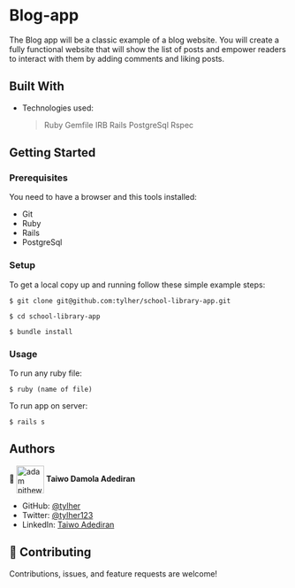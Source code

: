 # Blog-app
The Blog app will be a classic example of a blog website. You will create a fully functional website that will show the list of posts and empower readers to interact with them by adding comments and liking posts.

## Built With

- Technologies used:
  > Ruby
  > Gemfile
  > IRB
  > Rails
  > PostgreSql
  > Rspec


## Getting Started

### Prerequisites

You need to have a browser and this tools installed:

- Git
- Ruby
- Rails
- PostgreSql

### Setup

To get a local copy up and running follow these simple example steps:

```
$ git clone git@github.com:tylher/school-library-app.git
```

```
$ cd school-library-app
```

```
$ bundle install
```

### Usage

To run any ruby file:

```
$ ruby (name of file)
```

To run app on server:
```
$ rails s
```


## Authors

👤 <a href="https://github.com/tylher" target="blank"><img align="center"
      src="https://user-images.githubusercontent.com/57408419/163676887-390d6032-6720-42bb-ad16-f8e199d6f2fa.jpg"
      alt="adam pithewan" height="50" width="50"/></a> **Taiwo Damola Adediran**

- GitHub: [@tylher](https://github.com/tylher)
- Twitter: [@tylher123](https://twitter.com/tylher123)
- LinkedIn: [Taiwo Adediran](https://www.linkedin.com/in/taiwo-adediran-327654127/)

## 🤝 Contributing

Contributions, issues, and feature requests are welcome!

